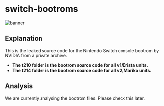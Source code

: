 # switch-bootroms
![banner](https://github.com/zerospace-nx/switch-bootroms/blob/main/banner1.png)

## Explanation
This is the leaked source code for the Nintendo Switch console bootrom by NVIDIA from a private archive.
- **The t210 folder is the bootrom source code for all v1/Erista units.**
- **The t214 folder is the bootrom source code for all v2/Mariko units.**

## Analysis
We are currently analysing the bootrom files. Please check this later.
